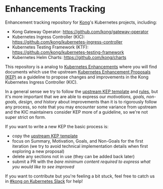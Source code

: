 # Enhancements Tracking

Enhancement tracking repository for [Kong](https://github.com/kong)'s Kubernetes projects, including:

- Kong Gateway Operator: https://github.com/kong/gateway-operator
- Kubernetes Ingress Controller (KIC): https://github.com/kong/kubernetes-ingress-controller
- Kubernetes Testing Framework (KTF): https://github.com/kong/kubernetes-testing-framework
- Kubernetes Helm Charts: https://github.com/kong/charts

This repository is a analog to [Kubernetes Enhancements](https://github.com/kubernetes/enhancements) where you will find documents which use the upstream [Kubernetes Enhancement Proposals (KEP)][keps] as a guideline to propose changes and improvements in the Kong Kubernetes Ingress Controller (KIC).

In a general sense we try to follow the [upstream KEP template][kep-template] and [rules][kep-readme], but it's more important that we are able to express our _motivations, goals, non-goals, design, and history_ about improvements than it is to rigorously follow any process, so note that you may encounter some variance from upstream and the KIC maintainers consider KEP more of a guideline, so we're not super strict on form.

If you want to write a new KEP the basic process is:

- copy the [upstream KEP template][kep-template]
- focus on Summary, Motivation, Goals, and Non-Goals for the first iteration (we try to avoid technical implementation details when first exploring a new proposal)
- delete any sections not in use (they can be added back later)
- submit a PR with the _bare minimum content required to express what you would like to see improved_

If you want to contribute but you're feeling a bit stuck, feel free to catch us in [#kong on Kubernetes Slack][slack] for help!

[keps]:https://github.com/kubernetes/enhancements
[kep-template]:https://raw.githubusercontent.com/kubernetes/enhancements/master/keps/NNNN-kep-template/README.md
[kep-readme]:https://github.com/kubernetes/enhancements/tree/master/keps#readme
[slack]:https://kubernetes.slack.com/messages/kong
